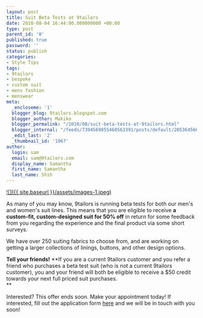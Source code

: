 ```yaml
---
layout: post
title: Suit Beta Tests at 9tailors
date: 2010-08-04 16:44:00.000000000 +00:00
type: post
parent_id: '0'
published: true
password: ''
status: publish
categories:
- Style Tips
tags:
- 9tailors
- bespoke
- custom suit
- mens fashion
- menswear
meta:
  _encloseme: '1'
  blogger_blog: 9tailors.blogspot.com
  blogger_author: Makiko
  blogger_permalink: "/2010/08/suit-beta-tests-at-9tailors.html"
  blogger_internal: "/feeds/7394569855460563391/posts/default/205364566235692808"
  _edit_last: '2'
  _thumbnail_id: '1967'
author:
  login: sam
  email: sam@9tailors.com
  display_name: Samantha
  first_name: Samantha
  last_name: Shih
---
```

[![]({{ site.baseurl }}/assets/images-1.jpeg)](http://4.bp.blogspot.com/_20LDsLnO2rk/TFmd3RwHkRI/AAAAAAAAAzk/OMlrdWdbMUQ/s1600/images-1.jpeg)

As many of you may know, 9tailors is running beta tests for both our men's and women's suit lines. This means that you are eligible to receive **a custom-fit, custom-designed suit for 50% off** in return for some feedback from you regarding the experience and the final product via some short surveys.

We have over 250 suiting fabrics to choose from, and are working on getting a larger collections of linings, buttons, and other design options.

**Tell your friends!** **If you are a current 9tailors customer and you refer a friend who purchases a beta test suit (who is not a current 9tailors customer), you and your friend will both be eligible to receive a $50 credit towards your next full priced suit purchases.  
**

Interested? This offer ends soon. Make your appointment today! If interested, fill out the application form [here](https://spreadsheets.google.com/viewform?hl=en&formkey=dHV2QVp1M3ozbUx3V3JZYk9lRnRoRUE6MA#gid=0) and we will be in touch with you soon!